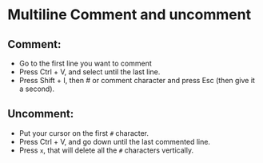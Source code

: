 # Multiline Comment and uncomment

## Comment:

- Go to the first line you want to comment
- Press Ctrl + V, and select until the last line. 
- Press Shift + I, then # or comment character and press Esc (then give it a second).

## Uncomment:

- Put your cursor on the first `#` character.
- Press Ctrl + V, and go down until the last commented line.
- Press `x`, that will delete all the `#` characters vertically.

